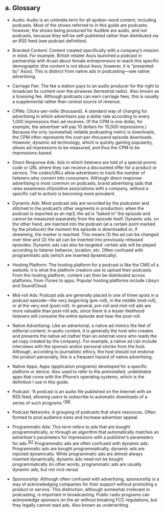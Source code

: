 a. Glossary
 -----------
 
 -   Audio: Audio is an umbrella term for all spoken-word content,     including podcasts. Most of the shows referred to in this guide are     podcasts; however, the shows being produced for Audible are audio,     and not podcasts, because they will be self-published rather than     distributed via an RSS feed (see podcast definition). 

 -   Branded Content: Content created specifically with a company’s     mission in mind. For example, British retailer Asos launched a     podcast in partnership with Acast about female entrepreneurs to     reach this specific demographic (the content is not about Asos;     however, it is “presented by” Asos). This is distinct from native     ads in podcasting—see native advertising. 

 -   Carriage Fee: The fee a station pays to an audio producer for the     right to broadcast its content over the airwaves (terrestrial     radio). Also known as a licensing fee. Although podcasts can earn     carriage fees, this is usually a supplemental rather than central     source of revenue. 

 -   CPMs: Clicks-per-mille (thousand). A standard way of charging for     advertising in which advertisers pay a dollar rate according to     every 1,000 impressions their ad receives. (If the CPM is one     dollar, for example, the advertiser will pay 10 dollars for 10,000     impressions.) Because the only (somewhat) reliable podcasting metric     is downloads, the CPM often represents the cost-per-thousand episode     downloads. However, dynamic ad technology, which is quickly gaining     popularity, allows ad impressions to be measured, and thus the CPM     to be impressions-based. 

 -   Direct Response Ads: Ads in which listeners are told of a special     promo code or URL where they can receive a discounted offer for a     product or service. The codes/URLs allow advertisers to track the     number of listeners who convert into consumers. Although direct     response advertising is most common on podcasts, brand advertising     (ads that raise awareness of/positive associations with a company,     without a specific call to action) is becoming more prevalent. 

 -   Dynamic Ads: Most podcast ads are recorded by the podcaster and     stitched to the podcast’s other segments in production; when the     podcast is exported as an mp3, the ad is “baked in” the episode and     cannot be measured separately from the episode itself. Dynamic ads,     on the other hand, are injected into the podcast (at a certain point     marked by the producer) the moment the episode is downloaded or, if     streaming, the marker is reached. This means (1) the ad can be     changed over time and (2) the ad can be inserted into previously     released episodes. Dynamic ads can also be targeted: certain ads     will be played according to listener behavior, location, etc. Often     confused with programmatic ads (which are inserted dynamically). 

 -   Hosting Platform: The hosting platform for a podcast is like the CMS     of a website; it is what the platform creators use to upload their     podcasts. From the hosting platform, content can then be distributed     across platforms, from iTunes to apps. Popular hosting platforms     include Libsyn and SoundCloud. 

 -   Mid-roll Ads: Podcast ads are generally placed in one of three spots     in a podcast episode—the very beginning (pre-roll), in the middle     (mid-roll), or at the very end (post-roll). In general, pre-roll and     mid-roll ads are more valuable than post-roll ads, since there is a     lesser likelihood listeners will consume the entire episode and hear     the post-roll. 

 -   Native Advertising: Like an advertorial, a native ad mimics the feel     of editorial content; in audio content, it is generally the host who     creates and presents the native ad (rather than an external voice     who reads the ad copy created by the company). For example, a native     ad can include interviews with the sponsor and/or personal stories     from the host. Although, according to journalistic ethics, the host     should not endorse the product personally, this is a frequent hazard     of native advertising. 

 -   Native Apps: Apps (application programs) developed for a specific     platform or device. Also used to refer to the preinstalled,     undeletable apps that come with the iPhone’s operating systems,     which is the definition I use in this guide. 

 -   Podcast: “A podcast is an audio file published on the Internet with     an RSS feed, allowing users to subscribe to automatic downloads of a     series of such programs.”<sup><a href=../citations/index.html>166</a></sup> 

 -   Podcast Networks: A grouping of podcasts that share resources. Often     formed to pool audience sizes and increase advertiser appeal. 

 -   Programmatic Ads: This term refers to ads that are bought     programmatically, or through an algorithm that automatically matches     an advertiser’s parameters for impressions with a publisher’s     parameters for ads.<sup><a href=../citations/index.html>167</a></sup> Programmatic ads are often confused     with dynamic ads: Programmatic ads are bought programmatically;     dynamic ads are injected dynamically. While programmatic ads are     almost always inserted dynamically, dynamic ads need not be bought     programmatically (in other words, programmatic ads are usually     dynamic ads, but not vice versa) 

 -   Sponsorship: Although often confused with advertising, sponsorship     is a way of acknowledging companies for their support without     promoting a product or service. This distinction, although somewhat     irrelevant in podcasting, is important in broadcasting. Public radio     programs can acknowledge sponsors on the air without breaking FCC     regulations, but they legally cannot read ads. Also known as     underwriting. 

